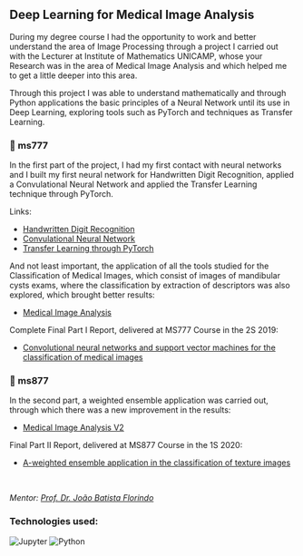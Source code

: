 ## Deep Learning for Medical Image Analysis

During my degree course I had the opportunity to work and better understand the area of Image Processing through a project I carried out with the Lecturer at Institute of Mathematics UNICAMP, whose your Research was in the area of Medical Image Analysis and which helped me to get a little deeper into this area.

Through this project I was able to understand mathematically and through Python applications the basic principles of a Neural Network until its use in Deep Learning, exploring tools such as PyTorch and techniques as Transfer Learning.

### 📂 ms777

In the first part of the project, I had my first contact with neural networks and I built my first neural network for Handwritten Digit Recognition, applied a Convulational Neural Network and applied the Transfer Learning technique through PyTorch.

Links:

- [Handwritten Digit Recognition](https://github.com/marciosimoes/medical-image-analysis/blob/main/ms777/Redes%20Neurais/Classifica%C3%A7%C3%A3o%20de%20D%C3%ADgitos.ipynb)
- [Convulational Neural Network](https://github.com/marciosimoes/medical-image-analysis/blob/main/ms777/Redes%20Neurais/Rede%20Convolucional.ipynb)
- [Transfer Learning through PyTorch](https://github.com/marciosimoes/medical-image-analysis/blob/main/ms777/PyTorch_scripts/Transfer%20Learning.ipynb)

And not least important, the application of all the tools studied for the Classification of Medical Images, which consist of images of mandibular cysts exams, where the classification by extraction of descriptors was also explored, which brought better results:

- [Medical Image Analysis](https://github.com/marciosimoes/medical-image-analysis/blob/main/ms777/Imagens_m%C3%A9dicas.ipynb)

Complete Final Part I Report, delivered at MS777 Course in the 2S 2019:

- [Convolutional neural networks and support vector machines for the classification of medical images](https://www.ime.unicamp.br/~mac/db/2019-2S-183360.pdf)

### 📂 ms877

In the second part, a weighted ensemble application was carried out, through which there was a new improvement in the results:

- [Medical Image Analysis V2](https://github.com/marciosimoes/medical-image-analysis/blob/main/ms877/Imagens_m%C3%A9dicasV2.ipynb)

Final Part II Report, delivered at MS877 Course in the 1S 2020:

- [A-weighted ensemble application in the classification of texture images](https://www.ime.unicamp.br/~mac/db/2020-1S-183360.pdf)
<br>

*Mentor: [Prof. Dr. João Batista Florindo](https://bv.fapesp.br/pt/pesquisador/67253/joao-batista-florindo)*

### Technologies used:

![Jupyter](https://img.shields.io/badge/Made%20with-Jupyter-orange?style=for-the-badge&logo=Jupyter)
![Python](https://img.shields.io/badge/-python-110B90?style=for-the-badge&logo=python&logoColor=BCBF00)


